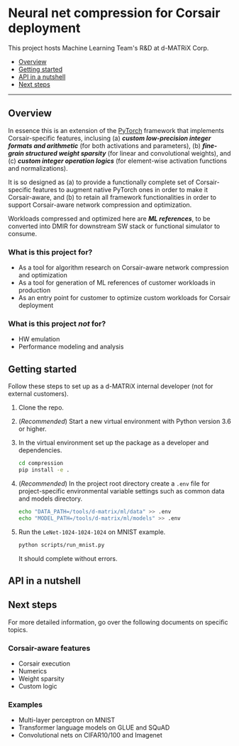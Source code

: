 # Neural net compression for Corsair deployment

This project hosts Machine Learning Team's R&D at d-MATRiX Corp.

  - [Overview](#overview)
  - [Getting started](#getting-started)
  - [API in a nutshell](#api-in-a-nutshell)
  - [Next steps](#next-steps)

---

## Overview

In essence this is an extension of the [PyTorch](https://pytorch.org/) framework that implements Corsair-specific features, inclusing (a) ***custom low-precision integer formats and arithmetic*** (for both activations and parameters), (b) ***fine-grain structured weight sparsity*** (for linear and convolutional weights), and (c) ***custom integer operation logics*** (for element-wise activation functions and normalizations).

It is so designed as (a) to provide a functionally complete set of Corsair-specific features to augment native PyTorch ones in order to make it Corsair-aware, and (b) to retain all framework functionalities in order to support Corsair-aware network compression and optimization.  

Workloads compressed and optimized here are ***ML references***, to be converted into DMIR for downstream SW stack or functional simulator to consume.

### What is this project for?

- As a tool for algorithm research on Corsair-aware network compression and optimization
- As a tool for generation of ML references of customer workloads in production
- As an entry point for customer to optimize custom workloads for Corsair deployment

### What is this project ***not*** for?

- HW emulation
- Performance modeling and analysis

## Getting started

Follow these steps to set up as a d-MATRiX internal developer (not for external customers).  

1. Clone the repo.
2. (*Recommended*) Start a new virtual environment with Python version 3.6 or higher.
3. In the virtual environment set up the package as a developer and dependencies.

    ```sh
    cd compression
    pip install -e .
    ```

4. (*Recommended*) In the project root directory create a `.env` file for project-specific environmental variable settings such as common data and models directory.  

    ```sh
    echo "DATA_PATH=/tools/d-matrix/ml/data" >> .env
    echo "MODEL_PATH=/tools/d-matrix/ml/models" >> .env
    ```

5. Run the `LeNet-1024-1024-1024` on MNIST example.  

    ```sh
    python scripts/run_mnist.py
    ```

    It should complete without errors.

## API in a nutshell



## Next steps

For more detailed information, go over the following documents on specific topics.

### Corsair-aware features

- Corsair execution
- Numerics
- Weight sparsity
- Custom logic

### Examples

- Multi-layer perceptron on MNIST
- Transformer language models on GLUE and SQuAD
- Convolutional nets on CIFAR10/100 and Imagenet
